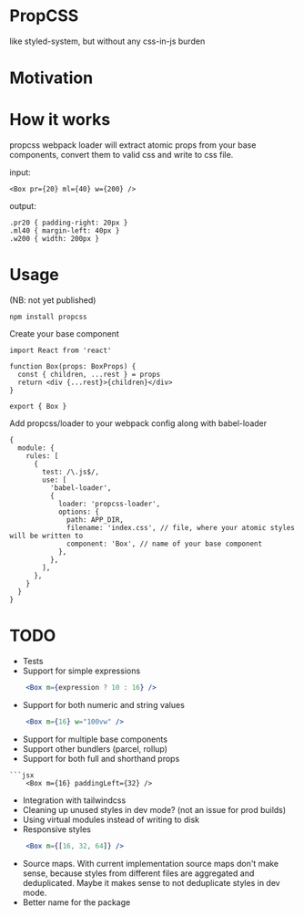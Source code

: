 # PropCSS
like styled-system, but without any css-in-js burden

# Motivation

# How it works
propcss webpack loader will extract atomic props from your base components, convert them to valid css and write to css file.

input:
```
<Box pr={20} ml={40} w={200} />
```
output:
```
.pr20 { padding-right: 20px }
.ml40 { margin-left: 40px }
.w200 { width: 200px }
```

# Usage
(NB: not yet published)
```
npm install propcss
```

Create your base component
```
import React from 'react'

function Box(props: BoxProps) {
  const { children, ...rest } = props
  return <div {...rest}>{children}</div>
}

export { Box }
```

Add propcss/loader to your webpack config along with babel-loader
```
{
  module: {
    rules: [
      {
        test: /\.js$/,
        use: [
          'babel-loader',
          {
            loader: 'propcss-loader',
            options: {
              path: APP_DIR,
              filename: 'index.css', // file, where your atomic styles will be written to
              component: 'Box', // name of your base component
            },
          },
        ],
      },
    }
  }
}
```

# TODO
+ Tests
+ Support for simple expressions
```jsx
    <Box m={expression ? 10 : 16} />
```
+ Support for both numeric and string values
```jsx
    <Box m={16} w="100vw" />
```
+ Support for multiple base components
+ Support other bundlers (parcel, rollup)
+ Support for both full and shorthand props
```
```jsx
    <Box m={16} paddingLeft={32} />
```
+ Integration with tailwindcss
+ Cleaning up unused styles in dev mode? (not an issue for prod builds)
+ Using virtual modules instead of writing to disk
+ Responsive styles 
 ```jsx
     <Box m={[16, 32, 64]} />
 ```
+ Source maps. With current implementation source maps don't make sense, because styles from different files are aggregated and deduplicated. Maybe it makes sense to not deduplicate styles in dev mode.
+ Better name for the package 